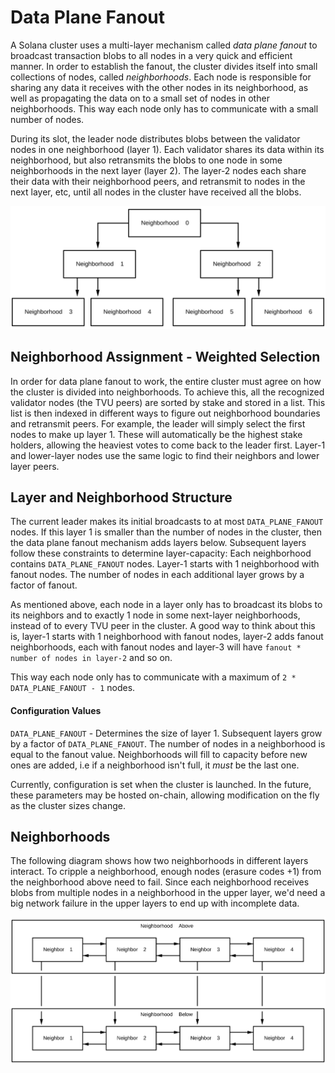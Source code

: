 # Data Plane Fanout

A Solana cluster uses a multi-layer mechanism called *data plane fanout* to
broadcast transaction blobs to all nodes in a very quick and efficient manner.
In order to establish the fanout, the cluster divides itself into small
collections of nodes, called *neighborhoods*. Each node is responsible for
sharing any data it receives with the other nodes in its neighborhood, as well
as propagating the data on to a small set of nodes in other neighborhoods. 
This way each node only has to communicate with a small number of nodes.

During its slot, the leader node distributes blobs between the validator nodes
in one neighborhood (layer 1). Each validator shares its data within its
neighborhood, but also retransmits the blobs to one node in some neighborhoods 
in the next layer (layer 2). The layer-2 nodes each share their data with their 
neighborhood peers, and retransmit to nodes in the next layer, etc, until all 
nodes in the cluster have received all the blobs.

<img alt="Two layer cluster" src="img/data-plane.svg" class="center"/>

## Neighborhood Assignment - Weighted Selection

In order for data plane fanout to work, the entire cluster must agree on how the
cluster is divided into neighborhoods. To achieve this, all the recognized
validator nodes (the TVU peers) are sorted by stake and stored in a list. This
list is then indexed in different ways to figure out neighborhood boundaries and
retransmit peers. For example, the leader will simply select the first nodes to
make up layer 1. These will automatically be the highest stake holders, allowing
the heaviest votes to come back to the leader first. Layer-1 and lower-layer
nodes use the same logic to find their neighbors and lower layer peers.

## Layer and Neighborhood Structure

The current leader makes its initial broadcasts to at most `DATA_PLANE_FANOUT`
nodes. If this layer 1 is smaller than the number of nodes in the cluster, then
the data plane fanout mechanism adds layers below. Subsequent layers follow
these constraints to determine layer-capacity: Each neighborhood contains
`DATA_PLANE_FANOUT` nodes. Layer-1 starts with 1 neighborhood with fanout nodes.
The number of nodes in each additional layer grows by a factor 
of fanout.

As mentioned above, each node in a layer only has to broadcast its blobs to its
neighbors and to exactly 1 node in some next-layer neighborhoods, 
instead of to every TVU peer in the cluster. A good way to think about this is, 
layer-1 starts with 1 neighborhood with fanout nodes, layer-2 adds fanout 
neighborhoods, each with fanout nodes and layer-3 will have 
`fanout * number of nodes in layer-2` and so on.

This way each node only has to communicate with a maximum of `2 * DATA_PLANE_FANOUT - 1` nodes.

#### Configuration Values

`DATA_PLANE_FANOUT` - Determines the size of layer 1. Subsequent
layers grow by a factor of `DATA_PLANE_FANOUT`. 
The number of nodes in a neighborhood is equal to the fanout value.
Neighborhoods will fill to capacity before new ones are added, i.e if a
neighborhood isn't full, it _must_ be the last one.

Currently, configuration is set when the cluster is launched. In the future,
these parameters may be hosted on-chain, allowing modification on the fly as the
cluster sizes change.

## Neighborhoods

The following diagram shows how two neighborhoods in different layers interact.
To cripple a neighborhood, enough nodes (erasure codes +1) from the neighborhood 
above need to fail. Since each neighborhood receives blobs from multiple nodes 
in a neighborhood in the upper layer, we'd need a big network failure in the upper 
layers to end up with incomplete data.

<img alt="Inner workings of a neighborhood"
src="img/data-plane-neighborhood.svg" class="center"/>
